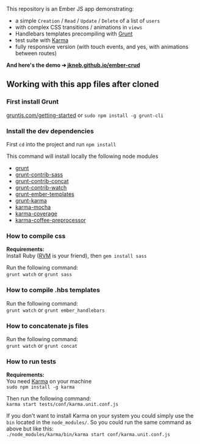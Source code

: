 This repository is an Ember JS app demonstrating: 

* a simple `Creation` / `Read` / `Update` / `Delete` of a list of `users`
* with complex CSS transitions / animations in `views`
* Handlebars templates precompiling with [Grunt](http://gruntjs.com/getting-started)
* test suite with [Karma](https://github.com/karma-runner/karma)
* fully responsive version (with touch events, and yes, with animations between routes)

**And here's the demo ➔ [jkneb.github.io/ember-crud](http://jkneb.github.io/ember-crud)**

## Working with this app files after cloned

### First install Grunt

[gruntjs.com/getting-started](http://gruntjs.com/getting-started) or `sudo npm install -g grunt-cli`

### Install the dev dependencies

First `cd` into the project and run `npm install`

This command will install locally the following node modules 

* [grunt](gruntjs.com)
* [grunt-contrib-sass](https://npmjs.org/package/grunt-contrib-sass)
* [grunt-contrib-concat](https://npmjs.org/package/grunt-contrib-concat)
* [grunt-contrib-watch](https://npmjs.org/package/grunt-contrib-watch)
* [grunt-ember-templates](https://npmjs.org/package/grunt-ember-templates)
* [grunt-karma](https://npmjs.org/package/grunt-karma)
* [karma-mocha](https://npmjs.org/package/karma-mocha)
* [karma-coverage](https://npmjs.org/package/karma-coverage)
* [karma-coffee-preprocessor](https://npmjs.org/package/karma-coffee-preprocessor)

### How to compile css

**Requirements:**  
Install Ruby ([RVM](https://rvm.io/rvm/install) is your friend), then `gem install sass`

Run the following command:  
`grunt watch` or `grunt sass`

### How to compile .hbs templates

Run the following command:  
`grunt watch` or `grunt ember_handlebars`

### How to concatenate js files

Run the following command:  
`grunt watch` or `grunt concat`

### How to run tests

**Requirements:**  
You need [Karma](https://github.com/karma-runner/karma) on your machine  
`sudo npm install -g karma`  

Then run the following command:  
`karma start tests/conf/karma.unit.conf.js`

If you don't want to install Karma on your system you could simply use the `bin` located in the `node_modules/`. So you could run the same command as above but like this:  
`./node_modules/karma/bin/karma start conf/karma.unit.conf.js`
